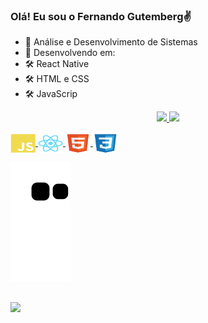 ###   Olá! Eu sou o Fernando Gutemberg✌

- 🔭 Análise e Desenvolvimento de Sistemas
- 🌱 Desenvolvendo em:
- 🛠 React Native  
- 🛠 HTML e CSS
- 🛠 JavaScrip

<div align="center">
  <a href="https://github.com/FernandoGutemberg">
  <img height="180em" src="https://github-readme-stats.vercel.app/api?username=FernandoGutemberg&show_icons=true&theme=dark&include_all_commits=true&count_private=true"/>
  <img height="180em" src="https://github-readme-stats.vercel.app/api/top-langs/?username=FernandoGutemberg&layout=compact&langs_count=7&theme=dark"/>
</div>
<div style="display: inline_block"><br>
  <img align="center" alt="Nando-Js" height="30" width="40" src="https://raw.githubusercontent.com/devicons/devicon/master/icons/javascript/javascript-plain.svg">
  <img align="center" alt="Nando-React" height="30" width="40" src="https://raw.githubusercontent.com/devicons/devicon/master/icons/react/react-original.svg">
  <img align="center" alt="Nando-HTML" height="30" width="40" src="https://raw.githubusercontent.com/devicons/devicon/master/icons/html5/html5-original.svg">
  <img align="center" alt="Nando-CSS" height="30" width="40" src="https://raw.githubusercontent.com/devicons/devicon/master/icons/css3/css3-original.svg">
  
![Snake animation](https://github.com/FernandoGutemberg/FernandoGutemberg/blob/output/github-contribution-grid-snake.svg)
  
</div>
  
  ##
  
  <div>
     <a href="https://www.linkedin.com/in/fernando-gutemberg-05a122219/" target="_blank"><img src="https://img.shields.io/badge/-LinkedIn-%230077B5?style=for-the-badge&logo=linkedin&logoColor=white" target="_blank"></a>  
</div>

